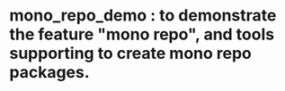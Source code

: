 # mono_repo_demo : to demonstrate the feature "mono repo", and tools supporting to create mono repo packages.



